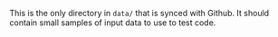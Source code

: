 This is the only directory in `data/` that is synced with Github. It should contain small samples of input data to use to test code. 